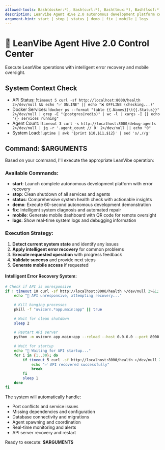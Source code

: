 ```yaml
---
allowed-tools: Bash(docker:*), Bash(curl:*), Bash(tmux:*), Bash(lsof:*), Bash(ps:*), Bash(kill:*), Bash(npm:*), Bash(python:*), Bash(uvicorn:*), Read(*), Write(*)
description: LeanVibe Agent Hive 2.0 autonomous development platform control (project)
argument-hint: start | stop | status | demo | fix | mobile | logs
---
```


# 🚀 LeanVibe Agent Hive 2.0 Control Center

Execute LeanVibe operations with intelligent error recovery and mobile oversight.

## System Context Check
- API Status: !`timeout 5 curl -sf http://localhost:8000/health 2>/dev/null && echo "✅ ONLINE" || echo "❌ OFFLINE (checking...)"`
- Docker Services: !`docker ps --format "table {{.Names}}\t{{.Status}}" 2>/dev/null | grep -E "(postgres|redis)" | wc -l | xargs -I {} echo "{} services running"`
- Agent Count: !`timeout 3 curl -s http://localhost:8000/debug-agents 2>/dev/null | jq -r '.agent_count // 0' 2>/dev/null || echo "0"`
- System Load: !`uptime | awk '{print $10,$11,$12}' | sed 's/,//g'`

## Command: $ARGUMENTS

Based on your command, I'll execute the appropriate LeanVibe operation:

### Available Commands:
- **start**: Launch complete autonomous development platform with error recovery
- **stop**: Clean shutdown of all services and agents  
- **status**: Comprehensive system health check with actionable insights
- **demo**: Execute 60-second autonomous development demonstration
- **fix**: Intelligent system diagnosis and automated repair
- **mobile**: Generate mobile dashboard with QR code for remote oversight
- **logs**: Show real-time system logs and debugging information

### Execution Strategy:
1. **Detect current system state** and identify any issues
2. **Apply intelligent error recovery** for common problems
3. **Execute requested operation** with progress feedback
4. **Validate success** and provide next steps
5. **Generate mobile access** if requested

#### Intelligent Error Recovery System:
```bash
# Check if API is unresponsive
if ! timeout 10 curl -sf http://localhost:8000/health >/dev/null 2>&1; then
    echo "🔧 API unresponsive, attempting recovery..."
    
    # Kill hanging processes
    pkill -f "uvicorn.*app.main:app" || true
    
    # Wait for clean shutdown
    sleep 2
    
    # Restart API server
    python -m uvicorn app.main:app --reload --host 0.0.0.0 --port 8000 > api_server.log 2>&1 &
    
    # Wait for startup
    echo "🔄 Waiting for API startup..."
    for i in {1..30}; do
        if timeout 5 curl -sf http://localhost:8000/health >/dev/null 2>&1; then
            echo "✅ API recovered successfully"
            break
        fi
        sleep 1
    done
fi
```

The system will automatically handle:
- Port conflicts and service issues
- Missing dependencies and configuration
- Database connectivity and migrations
- Agent spawning and coordination
- Real-time monitoring and alerts
- API server recovery and restart

Ready to execute: **$ARGUMENTS**